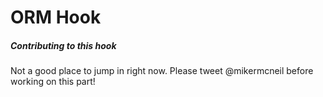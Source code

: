 # ORM Hook

##### Contributing to this hook
Not a good place to jump in right now.  Please tweet @mikermcneil before working on this part!
